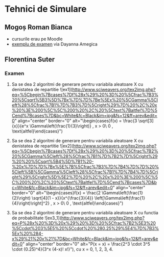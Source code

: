 # Tehnici de Simulare

## Mogoș Roman Bianca

- cursurile erau pe Moodle
- [exemplu de examen](https://www.dropbox.com/s/yrhtx7ctywdxr7w/ts.pdf?dl=0) via Dayanna Amegica

## Florentina Suter

### Examen

1. Sa se dea 2 algoritmi de generare pentru variabila aleatoare X cu denistatea de repartitie
![ex1](http://www.sciweavers.org/tex2img.php?eq=%5Cbegin%7Bcases%7Df%28x%29%20%3D%20%5Cfrac%7B3%20%5Csqrt%5B3%5D%7Bx%7D%7D%7Be%5Ex%20%5CGamma%5Cleft%28%5Cfrac%7B1%7D%7B3%7D%5Cright%29%7D%20%2C%20x%20%3E%200%5C%5C%200%20%2C%20%5Ctext%7Baltfel%7D%5Cend%7Bcases%7D&bc=White&fc=Black&im=jpg&fs=12&ff=arev&edit=0" align="center" border="0" alt="\begin{cases}f(x) = \frac{3 \sqrt[3]{x}}{e^x \Gamma\left(\frac{1}{3}\right)} , x > 0\\ 0 , \text{altfel}\end{cases}")

2. Sa se dea 2 algoritmi de generare pentru variabila aleatoare X cu denistatea de repartitie
![ex2](http://www.sciweavers.org/tex2img.php?eq=%5Cbegin%7Bcases%7Df%28x%29%20%3D%20%5Cfrac%7B2%20%5CGamma%5Cleft%28%5Cfrac%7B1%7D%7B2%7D%5Cright%29%20%20%5Csqrt%5B4%5D%7B1%20-%20x%7D%7D%7Bx%5E%7B%5Cfrac%7B3%7D%7B4%7D%7D%20%5Cleft%5B%5CGamma%5Cleft%28%5Cfrac%7B1%7D%7B4%7D%5Cright%29%5Cright%5D%5E2%7D%20%2C%20x%20%3E%200%5C%5C%200%20%2C%20%5Ctext%7Baltfel%7D%5Cend%7Bcases%7D&bc=White&fc=Black&im=jpg&fs=12&ff=arev&edit=0" align="center" border="0" alt="\begin{cases}f(x) = \frac{2 \Gamma\left(\frac{1}{2}\right)  \sqrt[4]{1 - x}}{x^{\frac{3}{4}} \left[\Gamma\left(\frac{1}{4}\right)\right]^2} , x > 0\\ 0 , \text{altfel}\end{cases}")

3. Sa se dea 2 algoritmi de generare pentru variabila aleatoare X cu functia de probabilitate
![ex3_1](http://www.sciweavers.org/tex2img.php?eq=P%28x%20%3D%20x%29%20%3D%20%5Cfrac%7B2%5E3%20%5Ccdot%203%5E5%20%5Ccdot%20%280.25%29%5E4%7D%7B3%5Ex%20%284-x%29%21%20x%21%7D&bc=White&fc=Black&im=jpg&fs=12&ff=arev&edit=0" align="center" border="0" alt="P(x = x) = \frac{2^3 \cdot 3^5 \cdot (0.25)^4}{3^x (4-x)! x!}"), cu x = 0, 1, 2, 3, 4.
